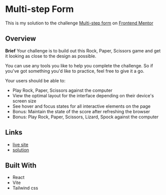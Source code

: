 # Multi-step Form
This is my solution to the challenge [Multi-step form](https://www.frontendmentor.io/challenges/rock-paper-scissors-game-pTgwgvgH) on [Frontend Mentor](https://www.frontendmentor.io/)

## Overview

**Brief**
Your challenge is to build out this Rock, Paper, Scissors game and get it looking as close to the design as possible.

You can use any tools you like to help you complete the challenge. So if you've got something you'd like to practice, feel free to give it a go.

Your users should be able to:

- Play Rock, Paper, Scissors against the computer
- View the optimal layout for the interface depending on their device's screen size
- See hover and focus states for all interactive elements on the page
- Bonus: Maintain the state of the score after refreshing the browser
- Bonus: Play Rock, Paper, Scissors, Lizard, Spock against the computer

## Links
- [live site](https://splendorous-marigold-067f6a.netlify.app/)
- [solution](https://www.frontendmentor.io/solutions/rock-paper-scissors-with-react-and-tailwind-Zcn01yK93w)

## Built With
- React
- Vite
- Tailwind css